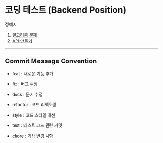 # 코딩 테스트 (Backend Position)

정예지

1. [알고리즘 문제](./algorithm/README.md)
2. [API 만들기](./api/README.md)

---

## Commit Message Convention

- feat : 새로운 기능 추가

- fix : 버그 수정

- docs : 문서 수정

- refactor : 코드 리팩토링

- style : 코드 스타일 개선

- test : 테스트 코드 관련 커밋

- chore : 기타 변경 사항
